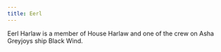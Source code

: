 ```yaml
---
title: Eerl
---
```


Eerl Harlaw is a member of House Harlaw and one of the crew on Asha Greyjoys ship Black Wind.


